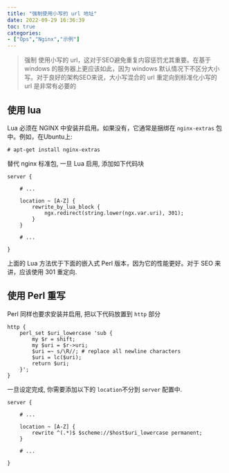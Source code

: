 ```yaml
---
title: "强制使用小写的 url 地址"
date: 2022-09-29 16:36:39
toc: true
categories:
- ["Ops","Nginx","示例"]
---
```


> 强制 使用小写的 url，这对于SEO避免重复内容惩罚尤其重要。在基于 windows 的服务器上更应该如此，因为 windows 默认情况下不区分大小写。对于良好的架构SEO来说，大小写混合的 url 重定向到标准化小写的 url 是非常有必要的



## 使用 lua
Lua 必须在 NGINX 中安装并启用。如果没有，它通常是捆绑在 `nginx-extras` 包中。例如，在Ubuntu上:
```
# apt-get install nginx-extras
```
替代 nginx 标准包, 一旦 Lua 启用, 添加如下代码块
```nginx
server {
 
    # ...
 
    location ~ [A-Z] {
        rewrite_by_lua_block {
            ngx.redirect(string.lower(ngx.var.uri), 301);
        }
    }
 
    # ...
 
}
```
上面的 Lua 方法优于下面的嵌入式 Perl 版本，因为它的性能更好。对于 SEO 来讲，应该使用 301 重定向.

## 使用 Perl 重写
Perl 同样也要求安装并启用, 把以下代码放置到 `http` 部分
```nginx
http {
    perl_set $uri_lowercase 'sub {
        my $r = shift;
        my $uri = $r->uri;
        $uri =~ s/\R//; # replace all newline characters
        $uri = lc($uri);
        return $uri;
    }';
}
```
一旦设定完成, 你需要添加以下的 `location`不分到 `server` 配置中. 
```nginx
server {
 
    # ...
 
    location ~ [A-Z] {
        rewrite ^(.*)$ $scheme://$host$uri_lowercase permanent;
    }
 
    # ...
 
}
```

